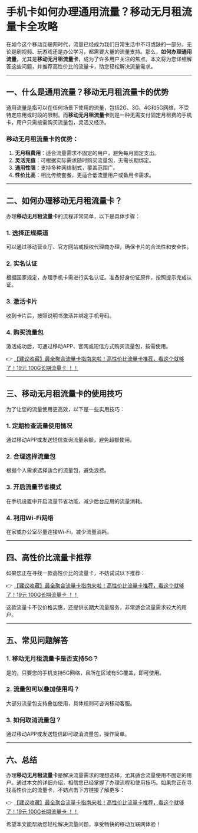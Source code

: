 # 手机卡如何办理通用流量？移动无月租流量卡全攻略

在如今这个移动互联网时代，流量已经成为我们日常生活中不可或缺的一部分。无论是刷视频、玩游戏还是办公学习，都需要大量的流量支持。那么，**如何办理通用流量**，尤其是**移动无月租流量卡**，成为了许多用户关注的焦点。本文将为您详细解答这些问题，并推荐高性价比的流量卡，助您轻松解决流量需求。

---

## 一、什么是通用流量？移动无月租流量卡的优势

通用流量是指可以在任何场景下使用的流量，包括2G、3G、4G和5G网络，不受特定应用或时段的限制。而**移动无月租流量卡**则是一种无需支付固定月租费的手机卡，用户只需按需购买流量包，灵活又经济。

### 移动无月租流量卡的优势：
1. **无月租费用**：适合流量需求不固定的用户，避免每月固定支出。
2. **灵活充值**：可根据实际需求随时购买流量包，无需长期绑定。
3. **通用性强**：支持多种网络制式，覆盖范围广。
4. **性价比高**：相比传统套餐，更适合低流量用户或备用卡需求。

---

## 二、如何办理移动无月租流量卡？

办理**移动无月租流量卡**的流程非常简单，以下是具体步骤：

### 1. 选择正规渠道
可以通过移动营业厅、官方网站或授权代理商办理，确保卡片的合法性和安全性。

### 2. 实名认证
根据国家规定，办理手机卡需进行实名认证。准备好身份证原件，按照提示完成认证。

### 3. 激活卡片
收到卡片后，按照说明书激活并绑定手机号码。

### 4. 购买流量包
激活成功后，可通过移动APP、官网或短信方式购买流量包，按需使用。

👉 [【建议收藏】最全聚合流量卡指南来啦！高性价比流量卡推荐，看这个就够了！19元 100G长期流量卡 ！！](https://bit.ly/Liuliangka)

---

## 三、移动无月租流量卡的使用技巧

为了让您的流量使用更高效，以下是一些实用技巧：

### 1. 定期检查流量使用情况
通过移动APP或发送短信查询流量余额，避免超额使用。

### 2. 合理选择流量包
根据个人需求选择适合的流量包，避免浪费。

### 3. 开启流量节省模式
在手机设置中开启流量节省功能，减少后台应用的流量消耗。

### 4. 利用Wi-Fi网络
在家或办公室尽量连接Wi-Fi，减少流量消耗。

---

## 四、高性价比流量卡推荐

如果您正在寻找一款高性价比的流量卡，不妨试试以下推荐：

👉 [【建议收藏】最全聚合流量卡指南来啦！高性价比流量卡推荐，看这个就够了！19元 100G长期流量卡 ！！](https://bit.ly/Liuliangka)

这款流量卡不仅价格实惠，还提供长期大流量服务，非常适合流量需求较大的用户。

---

## 五、常见问题解答

### 1. 移动无月租流量卡是否支持5G？
是的，只要您的手机支持5G网络，且所在区域有5G覆盖，即可使用。

### 2. 流量包可以叠加使用吗？
大部分流量包支持叠加使用，具体规则可咨询移动客服。

### 3. 如何取消流量包？
通过移动APP或发送短信即可取消流量包，操作简单。

---

## 六、总结

办理**移动无月租流量卡**是解决流量需求的理想选择，尤其适合流量使用不固定的用户。通过本文的详细介绍，相信您已经掌握了办理流程和使用技巧。如果您正在寻找高性价比的流量卡，不妨点击下方链接了解更多：

👉 [【建议收藏】最全聚合流量卡指南来啦！高性价比流量卡推荐，看这个就够了！19元 100G长期流量卡 ！！](https://bit.ly/Liuliangka)

希望本文能帮助您轻松解决流量问题，享受畅快的移动互联网体验！